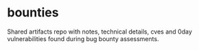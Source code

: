 bounties
========

Shared artifacts repo with notes, technical details, cves and 0day vulnerabilities found during bug bounty assessments.
